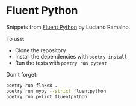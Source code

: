# Fluent Python

Snippets from [Fluent Python][] by Luciano Ramalho.

To use:

* Clone the repository
* Install the dependencies with `poetry install`
* Run the tests with `poetry run pytest`

Don't forget:

```sh
poetry run flake8 .
poetry run mypy --strict fluentpython
poetry run pylint fluentpython
```

[Fluent Python]: http://shop.oreilly.com/product/0636920032519.do

